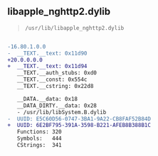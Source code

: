 ## libapple_nghttp2.dylib

> `/usr/lib/libapple_nghttp2.dylib`

```diff

-16.80.1.0.0
-  __TEXT.__text: 0x11d90
+20.0.0.0.0
+  __TEXT.__text: 0x11d94
   __TEXT.__auth_stubs: 0xd0
   __TEXT.__const: 0x554c
   __TEXT.__cstring: 0x22d8

   __DATA.__data: 0x18
   __DATA_DIRTY.__data: 0x28
   - /usr/lib/libSystem.B.dylib
-  UUID: E5C60D56-0747-3BA1-9A22-CB8FAF52B84D
+  UUID: 6E2BF795-391A-3598-B221-AFEB8B388B1C
   Functions: 320
   Symbols:   444
   CStrings:  341

```
